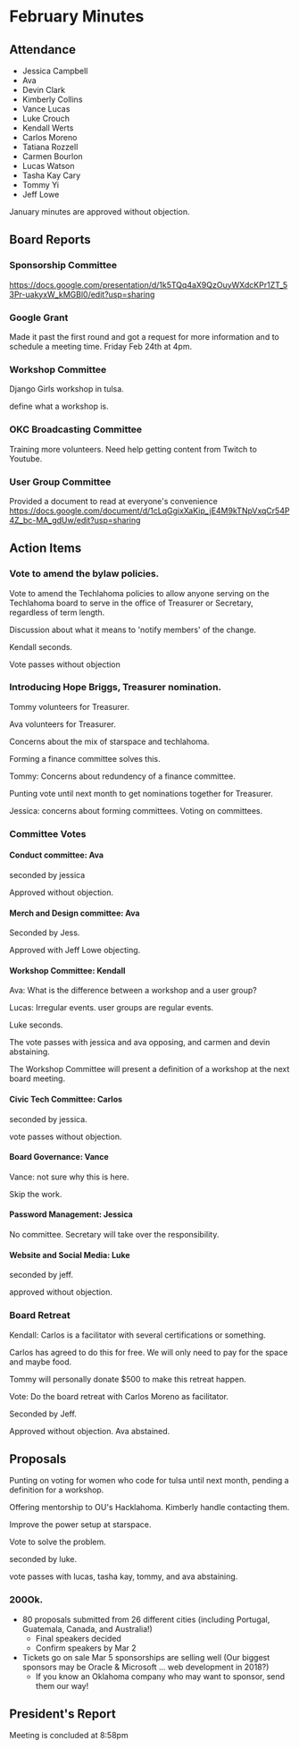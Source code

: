 # February Minutes

## Attendance
* Jessica Campbell
* Ava
* Devin Clark
* Kimberly Collins
* Vance Lucas
* Luke Crouch
* Kendall Werts
* Carlos Moreno
* Tatiana Rozzell
* Carmen Bourlon
* Lucas Watson
* Tasha Kay Cary
* Tommy Yi
* Jeff Lowe

January minutes are approved without objection.

## Board Reports

### Sponsorship Committee
https://docs.google.com/presentation/d/1k5TQq4aX9QzOuyWXdcKPr1ZT_53Pr-uakyxW_kMGBl0/edit?usp=sharing

### Google Grant

Made it past the first round and got a request for more information and to schedule a meeting time. Friday Feb 24th at 4pm.

### Workshop Committee

Django Girls workshop in tulsa.

define what a workshop is.

### OKC Broadcasting Committee

Training more volunteers. Need help getting content from Twitch to Youtube.

### User Group Committee

Provided a document to read at everyone's convenience https://docs.google.com/document/d/1cLqGgixXaKip_jE4M9kTNpVxqCr54P4Z_bc-MA_gdUw/edit?usp=sharing


## Action Items

### Vote to amend the bylaw policies.

Vote to amend the Techlahoma policies to allow anyone serving on the Techlahoma board to serve in the office of Treasurer or Secretary, regardless of term length.


Discussion about what it means to 'notify members' of the change.

Kendall seconds.


Vote passes without objection


### Introducing Hope Briggs, Treasurer nomination.

Tommy volunteers for Treasurer.

Ava volunteers for Treasurer.

Concerns about the mix of starspace and techlahoma.

Forming a finance committee solves this.

Tommy: Concerns about redundency of a finance committee.

Punting vote until next month to get nominations together for Treasurer.

Jessica: concerns about forming committees. Voting on committees.

### Committee Votes

#### Conduct committee: Ava

seconded by jessica

Approved without objection.


#### Merch and Design committee: Ava

Seconded by Jess.

Approved with Jeff Lowe objecting.

#### Workshop Committee: Kendall

Ava: What is the difference between a workshop and a user group?

Lucas: Irregular events. user groups are regular events.

Luke seconds.

The vote passes with jessica and ava opposing, and carmen and devin abstaining.

The Workshop Committee will present a definition of a workshop at the next board meeting.


#### Civic Tech Committee: Carlos

seconded by jessica.

vote passes without objection.

#### Board Governance: Vance

Vance: not sure why this is here.

Skip the work.


#### Password Management: Jessica

No committee. Secretary will take over the responsibility.

#### Website and Social Media: Luke

seconded by jeff.

approved without objection.

### Board Retreat

Kendall: Carlos is a facilitator with several certifications or something.

Carlos has agreed to do this for free. We will only need to pay for the space and maybe food.

Tommy will personally donate $500 to make this retreat happen.

Vote: Do the board retreat with Carlos Moreno as facilitator.

Seconded by Jeff.

Approved without objection. Ava abstained.

## Proposals

Punting on voting for women who code for tulsa until next month, pending a definition for a workshop.


Offering mentorship to OU's Hacklahoma. Kimberly handle contacting them.


Improve the power setup at starspace.

Vote to solve the problem.

seconded by luke.

vote passes with lucas, tasha kay, tommy, and ava abstaining.

### 200Ok.

* 80 proposals submitted from 26 different cities (including Portugal, Guatemala, Canada, and Australia!)
  * Final speakers decided
  * Confirm speakers by Mar 2
* Tickets go on sale Mar 5
sponsorships are selling well (Our biggest sponsors may be Oracle & Microsoft ... web development in 2018?)
  * If you know an Oklahoma company who may want to sponsor, send them our way!

## President's Report

Meeting is concluded at 8:58pm
